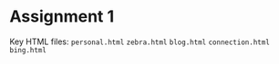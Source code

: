 # Assignment 1
Key HTML files:
`personal.html`
`zebra.html`
`blog.html`
`connection.html`
`bing.html`
